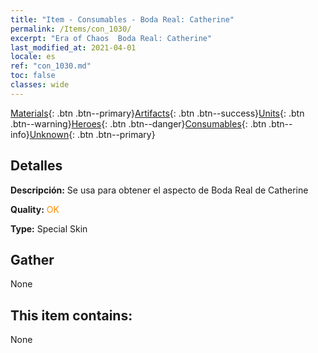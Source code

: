 ```yaml
---
title: "Item - Consumables - Boda Real: Catherine"
permalink: /Items/con_1030/
excerpt: "Era of Chaos  Boda Real: Catherine"
last_modified_at: 2021-04-01
locale: es
ref: "con_1030.md"
toc: false
classes: wide
---
```

 [Materials](/es/Items/){: .btn .btn--primary}[Artifacts](/es/Items/Artifacts/){: .btn .btn--success}[Units](/es/Items/Units/){: .btn .btn--warning}[Heroes](/es/Items/Heroes/){: .btn .btn--danger}[Consumables](/es/Items/Consumables/){: .btn .btn--info}[Unknown](/es/Items/Unknown/){: .btn .btn--primary}

## Detalles
 **Descripción:** Se usa para obtener el aspecto de Boda Real de Catherine

 **Quality:** <span style="color: #FF8C00">OK</span>

 **Type:** Special Skin

## Gather

  None

## This item contains:

  None

